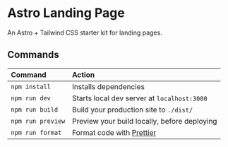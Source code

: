 # Astro Landing Page

An Astro + Tailwind CSS starter kit for landing pages.

## Commands

| Command           | Action                                            |
| :---------------- | :------------------------------------------------ |
| `npm install`     | Installs dependencies                             |
| `npm run dev`     | Starts local dev server at `localhost:3000`       |
| `npm run build`   | Build your production site to `./dist/`           |
| `npm run preview` | Preview your build locally, before deploying      |
| `npm run format`  | Format code with [Prettier](https://prettier.io/) |
